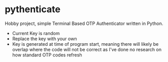 # pythenticate

Hobby project, simple Terminal Based OTP Authenticator written in Python.
- Current Key is random
- Replace the key with your own
- Key is generated at time of program start, meaning there will likely be overlap where the code will not be correct as I've done no research on how standard OTP codes refresh
